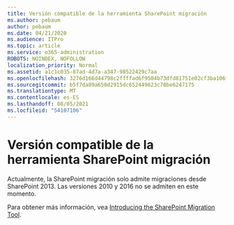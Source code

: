 ```yaml
---
title: Versión compatible de la herramienta SharePoint migración
ms.author: pebaum
author: pebaum
ms.date: 04/21/2020
ms.audience: ITPro
ms.topic: article
ms.service: o365-administration
ROBOTS: NOINDEX, NOFOLLOW
localization_priority: Normal
ms.assetid: a1c1c035-87ad-4d7a-a347-98522429c7aa
ms.openlocfilehash: 3276d166d44798c2ffffad6f9504b73dfd81751e02cf3ba106ff6f89a9fc30b1
ms.sourcegitcommit: b5f7da89a650d2915dc652449623c78be6247175
ms.translationtype: MT
ms.contentlocale: es-ES
ms.lasthandoff: 08/05/2021
ms.locfileid: "54107106"
---
```

# <a name="supported-version-of-the-sharepoint-migration-tool"></a>Versión compatible de la herramienta SharePoint migración



Actualmente, la SharePoint migración solo admite migraciones desde SharePoint 2013. Las versiones 2010 y 2016 no se admiten en este momento.
  
Para obtener más información, vea [Introducing the SharePoint Migration Tool](https://go.microsoft.com/fwlink/?linkid=2044765&amp;clcid=0x409).
  

